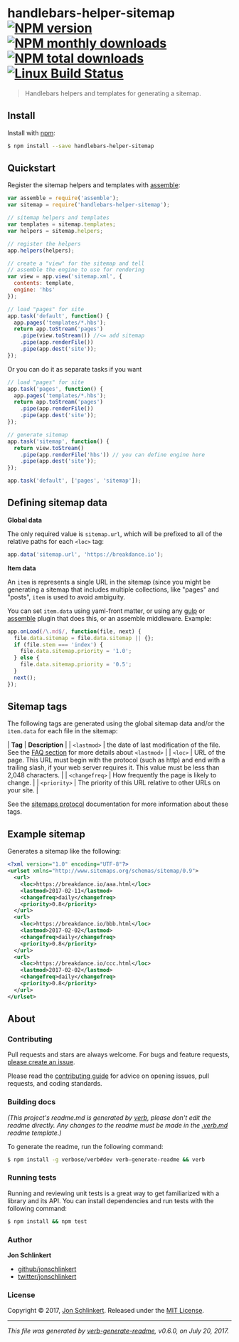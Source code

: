 # handlebars-helper-sitemap [![NPM version](https://img.shields.io/npm/v/handlebars-helper-sitemap.svg?style=flat)](https://www.npmjs.com/package/handlebars-helper-sitemap) [![NPM monthly downloads](https://img.shields.io/npm/dm/handlebars-helper-sitemap.svg?style=flat)](https://npmjs.org/package/handlebars-helper-sitemap) [![NPM total downloads](https://img.shields.io/npm/dt/handlebars-helper-sitemap.svg?style=flat)](https://npmjs.org/package/handlebars-helper-sitemap) [![Linux Build Status](https://img.shields.io/travis/helpers/handlebars-helper-sitemap.svg?style=flat&label=Travis)](https://travis-ci.org/helpers/handlebars-helper-sitemap)

> Handlebars helpers and templates for generating a sitemap.

## Install

Install with [npm](https://www.npmjs.com/):

```sh
$ npm install --save handlebars-helper-sitemap
```

## Quickstart

Register the sitemap helpers and templates with [assemble](https://github.com/assemble/assemble):

```js
var assemble = require('assemble');
var sitemap = require('handlebars-helper-sitemap');

// sitemap helpers and templates
var templates = sitemap.templates;
var helpers = sitemap.helpers;

// register the helpers
app.helpers(helpers);

// create a "view" for the sitemap and tell 
// assemble the engine to use for rendering
var view = app.view('sitemap.xml', {
  contents: template, 
  engine: 'hbs'
});

// load "pages" for site
app.task('default', function() {
  app.pages('templates/*.hbs');
  return app.toStream('pages')
    .pipe(view.toStream()) //<= add sitemap
    .pipe(app.renderFile())
    .pipe(app.dest('site'));
});
```

Or you can do it as separate tasks if you want

```js
// load "pages" for site
app.task('pages', function() {
  app.pages('templates/*.hbs');
  return app.toStream('pages')
    .pipe(app.renderFile())
    .pipe(app.dest('site'));
});

// generate sitemap
app.task('sitemap', function() {
  return view.toStream()
    .pipe(app.renderFile('hbs')) // you can define engine here
    .pipe(app.dest('site'));
});

app.task('default', ['pages', 'sitemap']);
```

## Defining sitemap data

**Global data**

The only required value is `sitemap.url`, which will be prefixed to all of the relative paths for each `<loc>` tag:

```js
app.data('sitemap.url', 'https://breakdance.io');
```

**Item data**

An `item` is represents a single URL in the sitemap (since you might be generating a sitemap that includes multiple collections, like "pages" and "posts", `item` is used to avoid ambiguity.

You can set `item.data` using yaml-front matter, or using any [gulp](http://gulpjs.com) or [assemble](https://github.com/assemble/assemble) plugin that does this, or an assemble middleware. Example:

```js
app.onLoad(/\.md$/, function(file, next) {
  file.data.sitemap = file.data.sitemap || {};
  if (file.stem === 'index') {
    file.data.sitemap.priority = '1.0';
  } else {
    file.data.sitemap.priority = '0.5';
  }
  next();
});
```

## Sitemap tags

The following tags are generated using the global sitemap data and/or the `item.data` for each file in the sitemap:

| **Tag** | **Description** |
| `<lastmod>` | the date of last modification of the file. See the [FAQ section](#faq) for more details about `<lastmod>` |
| `<loc>`     | URL of the page. This URL must begin with the protocol (such as http) and end with a trailing slash, if your web server requires it. This value must be less than 2,048 characters. |
| `<changefreq>` | How frequently the page is likely to change. |
| `<priority>` | The priority of this URL relative to other URLs on your site. |

See the [sitemaps protocol](https://www.sitemaps.org/protocol.html) documentation for more information about these tags.

## Example sitemap

Generates a sitemap like the following:

```xml
<?xml version="1.0" encoding="UTF-8"?>
<urlset xmlns="http://www.sitemaps.org/schemas/sitemap/0.9">
  <url>
    <loc>https://breakdance.io/aaa.html</loc>
    <lastmod>2017-02-11</lastmod>
    <changefreq>daily</changefreq>
    <priority>0.8</priority>
  </url>
  <url>
    <loc>https://breakdance.io/bbb.html</loc>
    <lastmod>2017-02-02</lastmod>
    <changefreq>daily</changefreq>
    <priority>0.8</priority>
  </url>
  <url>
    <loc>https://breakdance.io/ccc.html</loc>
    <lastmod>2017-02-02</lastmod>
    <changefreq>daily</changefreq>
    <priority>0.8</priority>
  </url>
</urlset>
```

## About

### Contributing

Pull requests and stars are always welcome. For bugs and feature requests, [please create an issue](../../issues/new).

Please read the [contributing guide](.github/contributing.md) for advice on opening issues, pull requests, and coding standards.

### Building docs

_(This project's readme.md is generated by [verb](https://github.com/verbose/verb-generate-readme), please don't edit the readme directly. Any changes to the readme must be made in the [.verb.md](.verb.md) readme template.)_

To generate the readme, run the following command:

```sh
$ npm install -g verbose/verb#dev verb-generate-readme && verb
```

### Running tests

Running and reviewing unit tests is a great way to get familiarized with a library and its API. You can install dependencies and run tests with the following command:

```sh
$ npm install && npm test
```

### Author

**Jon Schlinkert**

* [github/jonschlinkert](https://github.com/jonschlinkert)
* [twitter/jonschlinkert](https://twitter.com/jonschlinkert)

### License

Copyright © 2017, [Jon Schlinkert](https://github.com/jonschlinkert).
Released under the [MIT License](LICENSE).

***

_This file was generated by [verb-generate-readme](https://github.com/verbose/verb-generate-readme), v0.6.0, on July 20, 2017._